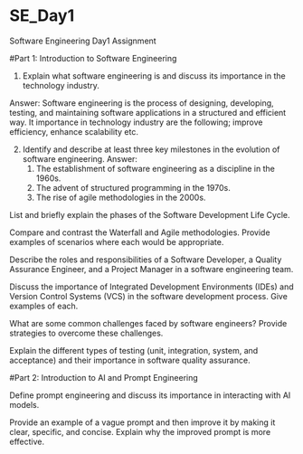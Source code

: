 # SE_Day1
Software Engineering Day1 Assignment

#Part 1: Introduction to Software Engineering

1. Explain what software engineering is and discuss its importance in the technology industry.

Answer: Software engineering is the process of designing, developing, testing, and maintaining software applications in a structured and efficient way. It importance in technology industry are the following; improve efficiency, enhance scalability etc.


2. Identify and describe at least three key milestones in the evolution of software engineering.
Answer:
    1. The establishment of software engineering as a discipline in the 1960s.
    2. The advent of structured programming in the 1970s.
    3. The rise of agile methodologies in the 2000s.

List and briefly explain the phases of the Software Development Life Cycle.


Compare and contrast the Waterfall and Agile methodologies. Provide examples of scenarios where each would be appropriate.


Describe the roles and responsibilities of a Software Developer, a Quality Assurance Engineer, and a Project Manager in a software engineering team.


Discuss the importance of Integrated Development Environments (IDEs) and Version Control Systems (VCS) in the software development process. Give examples of each.


What are some common challenges faced by software engineers? Provide strategies to overcome these challenges.


Explain the different types of testing (unit, integration, system, and acceptance) and their importance in software quality assurance.


#Part 2: Introduction to AI and Prompt Engineering


Define prompt engineering and discuss its importance in interacting with AI models.


Provide an example of a vague prompt and then improve it by making it clear, specific, and concise. Explain why the improved prompt is more effective.
